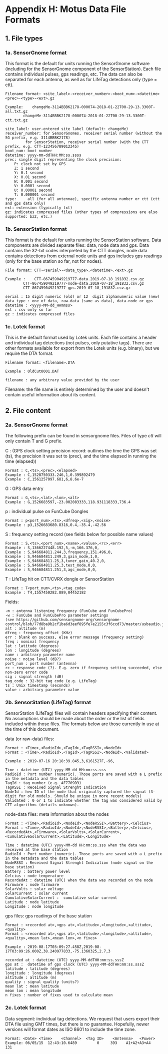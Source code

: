 # Appendix H: Motus Data File Formats

## 1. File types

### 1a. SensorGnome format

This format is the default for units running the SensorGnome software \(including for the SensorGnome component of the SensorStation\). Each file contains individual pulses, gps readings, etc. The data can also be separated for each antenna, as well as for LifeTag detections only \(type = ctt\).

```text
Filename format: <site_label>-<receiver_number>-<boot_num>-<datetime><prec>-<type>-<ext>.gz

Example:    changeMe-3114BBBK2178-000074-2018-01-22T00-29-13.3300T-all.txt.gz
        changeMe-3114BBBK2178-000074-2018-01-22T00-29-13.3300T-ctt.txt.gz

site_label: user-entered site label (default: changeMe)
receiver_number: for SensorGnomes, receiver serial number (without the SG prefix, e.g. 3114BBBK2178)
         for SensorStation, receiver serial number (with the CTT prefix, e.g. CTT-123456789012345)
boot_num: boot number
datetime: yyyy-mm-ddTHH:MM:ss.ssss
prec: single digit representing the clock precision:
    P: clock not set by GPS
    Z: 1 second
    Y: 0.1 second
    X: 0.01 second
    W: 0.001 second
    V: 0.0001 second
    U: 0.00001 second
    T: 0.000001 second
type:     all (for all antennae), specific antenna number or ctt (ctt and gps data only)
ext: extension (typically txt)            
gz: indicates compressed files (other types of compressions are also supported: bz2, etc.)
```

### 1b. SensorStation format

This format is the default for units running the SensorStation software. Data components are divided separate files: data, node data and gps. Data contains the 32-bit codes interpreted by the CTT dongles, node data contains detections from external node units and gps includes gps readings \(only for the base station so far, not for nodes\).

```text
File format: CTT-<serial>-<data_type>.<datetime>.<ext>.gz

Example :    CTT-867459049219777-data.2019-07-18_191832.csv.gz
        CTT-867459049219777-node-data.2019-07-18_191832.csv.gz
        CTT-867459049219777-gps.2019-07-18_191832.csv.gz

serial : 15 digit numeric (old) or 12  digit alphanumeric value (new)
data_type : one of data, raw-data (same as data), data-node or gps
datetime : <yyyy-MM-dd_HHmmss>
ext : csv only so far
gz : indicates compressed files
```

### 1c. Lotek format

This is the default format used by Lotek units. Each file contains a header and individual tag detections \(not pulses, only putative tags\). There are other formats available for export from the Lotek units \(e.g. binary\), but we require the DTA format.

```text
Filename format: <filename>.DTA

Example : OldCut0001.DAT

filename : any arbitrary value provided by the user
```

Filename: the file name is entirely determined by the user and doesn't contain useful information about its content.

## 2. File content

### 2a. SensorGnome format

The following prefix can be found in sensorgnome files. Files of type _ctt_ will only contain T and G prefix.

C : \(GPS clock setting precision record: outlines the time the GPS was set \(ts\), the precision it was set to \(prec\), and the time elapsed in running the time \(elapsed\)\)

```text
Format : C,<ts>,<prec>,<elapsed>
Example : C,1528750333.246,1,0.399892479
Example : C,1561257097.681,6,8.6e-7
```

G : GPS data entry

```text
Format : G,<ts>,<lat>,<lon>,<alt>
Example : G,1526683597,-23.002083333,118.931118333,736.4
```

p : individual pulse on FunCube Dongles

```text
Format : p<port_num>,<ts>,<dfreq>,<sig>,<noise>
Example : p3,1526683680.8316,0.4,-35.4,-42.56
```

S : frequency setting record \(see fields below for possible name values\)

```text
Format : S,<ts>,<port_num>,<name>,<value>,<rc>,<err>
Example : S,1366227448.192,5,-m,166.376,0,
Example : S,946684811.244,3,frequency,151.496,0,
Example : S,946684811.249,3,gain_mode,1,0,
Example : S,946684811.25,3,tuner_gain,40.2,0,
Example : S,946684811.25,3,test_mode,0,0,
Example : S,946684811.251,3,agc_mode,0,0,
```

T : LifeTag hit on CTT/CVRX dongle or SensorStation

```text
Format : T<port_num>,<ts>,<tag_code>
Example : T4,1557450282.889,04452182
```

Fields:

```text
-m : antenna listening frequency (FunCube and FunCubePro)
-w : FunCube and FunCubePro parameter settings
(see https://github.com/sensorgnome-org/sensorgnome-control/blob/77d8ba9b2cf1ba6d3eef895fe7e2155c3f6ccd73/master/usbaudio.js#L32)
alt : altitude (m)
dfreq : frequency offset (KHz)
err : blank on success, else error message (frequency setting)
freq : nominal frequency
lat : latitude (degrees)
lon : longitude (degrees)
name : arbitrary parameter name
noise : noise level (dB?)
port_num : port number (antenna)
rc : response code (?). E.g. zero if frequency setting succeeded, else non-zero error code
sig : signal strength (dB)
tag_code : 32-bit tag code (e.g. LifeTag)
ts : Unix timestamp (seconds)
value : arbitrary parameter value
```

### 2b. SensorStation \(LifeTag\) format

SensorStation \(LifeTag\) files will contain headers specifying their content. No assumptions should be made about the order or the list of fields included within those files. The formats below are those currently in use at the time of this document.

data \(or raw-data\) files:

```text
Format : <Time>,<RadioId>,<TagId>,<TagRSSI>,<NodeId>
Format : <Time>,<RadioId>,<TagId>,<TagRSSI>,<NodeId>,<Validated>

Example : 2019-07-16 20:18:39.845,3,6161527F,-96,

Time : datetime (UTC) yyyy-MM-dd HH:mm:ss.sss
RadioId : Port number (numeric). Those ports are saved with a L prefix in the metadata and the data tables
TagId : tag number (e.g. AF7709D3)
TagRSSI : Received Signal Strenght Indication
NodeId : hex ID of the node that originally captured the signal (3-digit for old models. Should be unique in more recent models)
Validated : 0 or 1 to indicate whether the tag was considered valid by CTT algorithms (details unknown).
```

node-data files: meta information about the nodes

```text
Format : <Time>,<RadioId>,<NodeId>,<NodeRSSI>,<Battery>,<Celcius>
Format : <Time>,<RadioId>,<NodeId>,<NodeRSSI>,<Battery>,<Celcius>,<RecordedAt>,<Firmware>,<SolarVolts>,<SolarCurrent>,<CumulativeSolarCurrent>,<Latitude>,<Longitude>

Time : datetime (UTC) yyyy-MM-dd HH:mm:ss.sss when the data was received at the base station
RadioId : Port number (numeric). Those ports are saved with a L prefix in the metadata and the data tables
NodeRSSI : Received Signal Strenght Indication (node signal on the base station)
Battery : battery power level
Celcius : node temperature
RecordedAt : datetime (UTC) when the data was recorded on the node
Firmware : node firmware
SolarVolts : solar voltage
SolarCurrent : solar current
CumulativeSolarCurrent :  cumulative solar current
Latitude : node latitude
Longitude : node longitude
```

gps files: gps readings of the base station

```text
Format : <recorded at>,<gps at>,<latitude>,<longitude>,<altitude>,<quality>
Format : <recorded at>,<gps at>,<latitude>,<longitude>,<altitude>,<quality>,<mean lat>,<mean lon>,<n fixes>

Example : 2019-08-17T03:09:27.458Z,2019-08-17T03:09:26.000Z,38.240977833,-75.1360325,2.7,3

recorded at : datetime (UTC) yyyy-MM-ddTHH:mm:ss.sssZ
gps at :  datetime of gps clock (UTC) yyyy-MM-ddTHH:mm:ss.sssZ
latitude : latitude (degrees)
longitude : longitude (degrees)
altitude : altitude (m)
quality : signal quality (units?)
mean lat : mean latitude
mean lon : mean longitude
n fixes : number of fixes used to calculate mean
```

### 2c. Lotek format

Data segment: individual tag detections. We request that users export their DTA file using GMT times, but there is no guarantee. Hopefully, newer versions will format dates as ISO 8601 to include the time zone.

```text
Format: <Date> <Time>    <Channel>  <Tag ID>    <Antenna>   <Power>
Example: 06/05/15  12:43:10.6489         0     393    A1+A2+A3+A4     131
```

